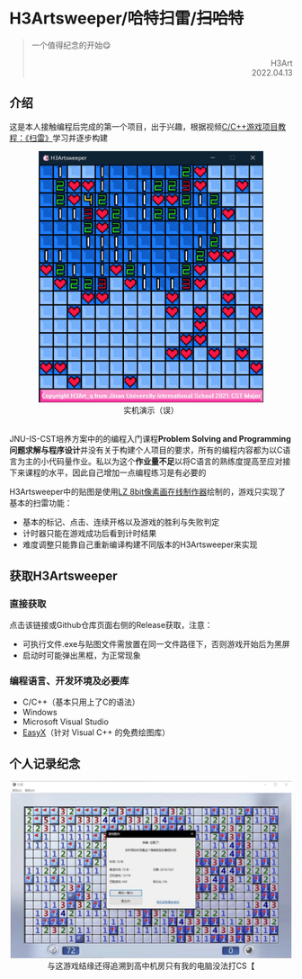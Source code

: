 # H3Artsweeper/哈特扫雷/~~扫哈特~~

> 一个值得纪念的开始😋
> <div align="right">
> H3Art
> <br>
> 2022.04.13
> <br>
> </div>

## 介绍
这是本人接触编程后完成的第一个项目，出于兴趣，根据视频[C/C++游戏项目教程：《扫雷》](https://www.bilibili.com/video/BV1oF411a7MQ/?share_source=copy_web&vd_source=2e2bcfa887bf8da9bde84af9fe79f8eb)学习并逐步构建

<div align="center">
  <img src="Assets/screenshot.png" width="400"><br>
  实机演示（误）<br><br>
</div>

JNU-IS-CST培养方案中的的编程入门课程**Problem Solving and Programming 问题求解与程序设计**并没有关于构建个人项目的要求，所有的编程内容都为以C语言为主的小代码量作业。私以为这个**作业量不足**以将C语言的熟练度提高至应对接下来课程的水平，因此自己增加一点编程练习是有必要的

H3Artsweeper中的贴图是使用[LZ 8bit像素画在线制作器](http://www.lizibuluo.com/8bit/)绘制的，游戏只实现了基本的扫雷功能：
- 基本的标记、点击、连续开格以及游戏的胜利与失败判定
- 计时器只能在游戏成功后看到计时结果
- 难度调整只能靠自己重新编译构建不同版本的H3Artsweeper来实现

## 获取H3Artsweeper

### 直接获取
点击该链接或Github仓库页面右侧的Release获取，注意：
- 可执行文件.exe与贴图文件需放置在同一文件路径下，否则游戏开始后为黑屏
- 启动时可能弹出黑框，为正常现象

### 编程语言、开发环境及必要库
- C/C++（基本只用上了C的语法）
- Windows
- Microsoft Visual Studio
- [EasyX](https://easyx.cn/)（针对 Visual C++ 的免费绘图库）

## 个人记录纪念
<div align="center">
  <img src="Assets/record.png" width="500"><br>
  与这游戏结缘还得追溯到高中机房只有我的电脑没法打CS【
</div>